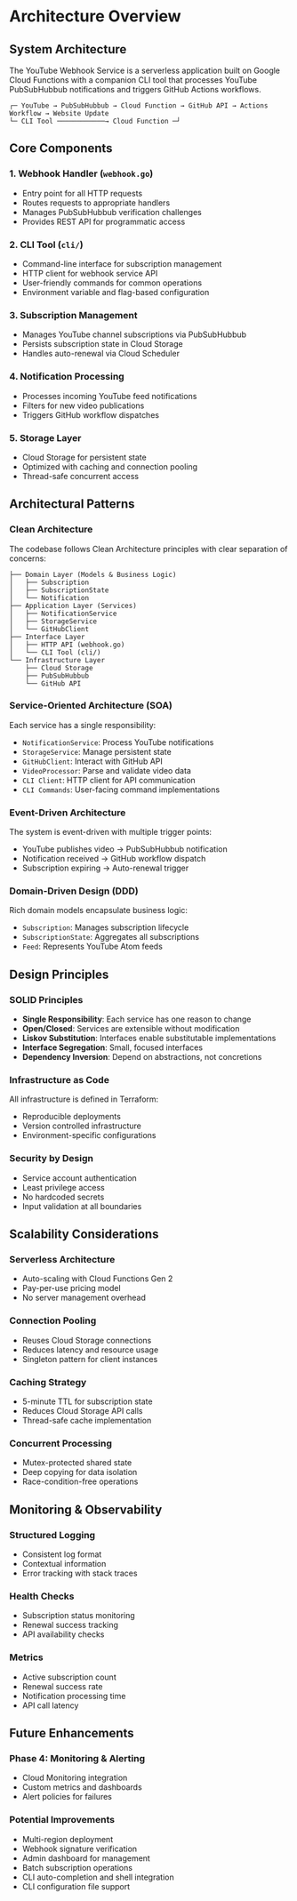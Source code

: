 # Architecture Overview

## System Architecture

The YouTube Webhook Service is a serverless application built on Google Cloud Functions with a companion CLI tool that processes YouTube PubSubHubbub notifications and triggers GitHub Actions workflows.

```
┌─ YouTube → PubSubHubbub → Cloud Function → GitHub API → Actions Workflow → Website Update
└─ CLI Tool ────────────→ Cloud Function ─┘
```

## Core Components

### 1. Webhook Handler (`webhook.go`)
- Entry point for all HTTP requests
- Routes requests to appropriate handlers
- Manages PubSubHubbub verification challenges
- Provides REST API for programmatic access

### 2. CLI Tool (`cli/`)
- Command-line interface for subscription management
- HTTP client for webhook service API
- User-friendly commands for common operations
- Environment variable and flag-based configuration

### 3. Subscription Management
- Manages YouTube channel subscriptions via PubSubHubbub
- Persists subscription state in Cloud Storage
- Handles auto-renewal via Cloud Scheduler

### 4. Notification Processing
- Processes incoming YouTube feed notifications
- Filters for new video publications
- Triggers GitHub workflow dispatches

### 5. Storage Layer
- Cloud Storage for persistent state
- Optimized with caching and connection pooling
- Thread-safe concurrent access

## Architectural Patterns

### Clean Architecture
The codebase follows Clean Architecture principles with clear separation of concerns:

```
├── Domain Layer (Models & Business Logic)
│   ├── Subscription
│   ├── SubscriptionState
│   └── Notification
├── Application Layer (Services)
│   ├── NotificationService
│   ├── StorageService
│   └── GitHubClient
├── Interface Layer
│   ├── HTTP API (webhook.go)
│   └── CLI Tool (cli/)
└── Infrastructure Layer
    ├── Cloud Storage
    ├── PubSubHubbub
    └── GitHub API
```

### Service-Oriented Architecture (SOA)
Each service has a single responsibility:
- `NotificationService`: Process YouTube notifications
- `StorageService`: Manage persistent state
- `GitHubClient`: Interact with GitHub API
- `VideoProcessor`: Parse and validate video data
- `CLI Client`: HTTP client for API communication
- `CLI Commands`: User-facing command implementations

### Event-Driven Architecture
The system is event-driven with multiple trigger points:
- YouTube publishes video → PubSubHubbub notification
- Notification received → GitHub workflow dispatch
- Subscription expiring → Auto-renewal trigger

### Domain-Driven Design (DDD)
Rich domain models encapsulate business logic:
- `Subscription`: Manages subscription lifecycle
- `SubscriptionState`: Aggregates all subscriptions
- `Feed`: Represents YouTube Atom feeds

## Design Principles

### SOLID Principles
- **Single Responsibility**: Each service has one reason to change
- **Open/Closed**: Services are extensible without modification
- **Liskov Substitution**: Interfaces enable substitutable implementations
- **Interface Segregation**: Small, focused interfaces
- **Dependency Inversion**: Depend on abstractions, not concretions

### Infrastructure as Code
All infrastructure is defined in Terraform:
- Reproducible deployments
- Version controlled infrastructure
- Environment-specific configurations

### Security by Design
- Service account authentication
- Least privilege access
- No hardcoded secrets
- Input validation at all boundaries

## Scalability Considerations

### Serverless Architecture
- Auto-scaling with Cloud Functions Gen 2
- Pay-per-use pricing model
- No server management overhead

### Connection Pooling
- Reuses Cloud Storage connections
- Reduces latency and resource usage
- Singleton pattern for client instances

### Caching Strategy
- 5-minute TTL for subscription state
- Reduces Cloud Storage API calls
- Thread-safe cache implementation

### Concurrent Processing
- Mutex-protected shared state
- Deep copying for data isolation
- Race-condition-free operations

## Monitoring & Observability

### Structured Logging
- Consistent log format
- Contextual information
- Error tracking with stack traces

### Health Checks
- Subscription status monitoring
- Renewal success tracking
- API availability checks

### Metrics
- Active subscription count
- Renewal success rate
- Notification processing time
- API call latency

## Future Enhancements

### Phase 4: Monitoring & Alerting
- Cloud Monitoring integration
- Custom metrics and dashboards
- Alert policies for failures

### Potential Improvements
- Multi-region deployment
- Webhook signature verification
- Admin dashboard for management
- Batch subscription operations
- CLI auto-completion and shell integration
- CLI configuration file support